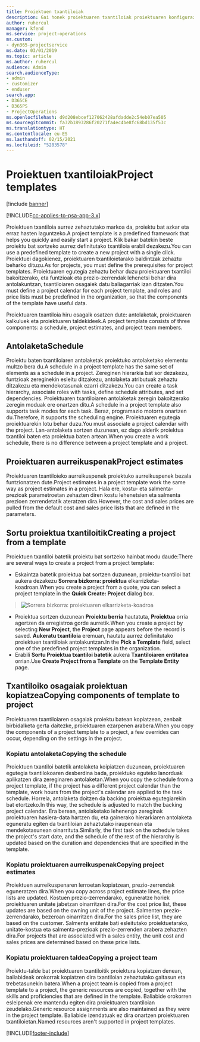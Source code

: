 ```yaml
---
title: Proiektuen txantiloiak
description: Gai honek proiektuaren txantiloiak proiektuaren konfigurazio bizkorra egiteko erabiltzeko moduari buruzko informazioa eskaintzen du.
author: ruhercul
manager: kfend
ms.service: project-operations
ms.custom:
- dyn365-projectservice
ms.date: 03/01/2019
ms.topic: article
ms.author: ruhercul
audience: Admin
search.audienceType:
- admin
- customizer
- enduser
search.app:
- D365CE
- D365PS
- ProjectOperations
ms.openlocfilehash: d9d208ebcef127062428afdadde2c54eb07ea505
ms.sourcegitcommit: fa32b1893286f20271fa4ec4be8fc68bd135f53c
ms.translationtype: HT
ms.contentlocale: eu-ES
ms.lasthandoff: 02/15/2021
ms.locfileid: "5283578"
---
```

# <a name="project-templates"></a><span data-ttu-id="26e08-103">Proiektuen txantiloiak</span><span class="sxs-lookup"><span data-stu-id="26e08-103">Project templates</span></span> 

[!include [banner](../includes/psa-now-project-operations.md)]

[!INCLUDE[cc-applies-to-psa-app-3.x](../includes/cc-applies-to-psa-app-3x.md)]

<span data-ttu-id="26e08-104">Proiektuen txantiloia aurrez zehaztutako markoa da, proiektu bat azkar eta erraz hasten laguntzeko.</span><span class="sxs-lookup"><span data-stu-id="26e08-104">A project template is a predefined framework that helps you quickly and easily start a project.</span></span> <span data-ttu-id="26e08-105">Klik bakar batekin beste proiektu bat sortzeko aurrez definitutako txantiloia erabil dezakezu.</span><span class="sxs-lookup"><span data-stu-id="26e08-105">You can use a predefined template to create a new project with a single click.</span></span> <span data-ttu-id="26e08-106">Proiektuei dagokienez, proiektuaren txantiloietarako baldintzak zehaztu beharko dituzu.</span><span class="sxs-lookup"><span data-stu-id="26e08-106">As for projects, you must define the prerequisites for project templates.</span></span> <span data-ttu-id="26e08-107">Proiektuaren egutegia zehaztu behar duzu proiektuaren txantiloi bakoitzerako, eta funtzioak eta prezio-zerrendak lehenetsi behar dira antolakuntzan, txantiloiaren osagaiek datu baliagarriak izan ditzaten.</span><span class="sxs-lookup"><span data-stu-id="26e08-107">You must define a project calendar for each project template, and roles and price lists must be predefined in the organization, so that the components of the template have useful data.</span></span>

<span data-ttu-id="26e08-108">Proiektuaren txantiloia hiru osagaik osatzen dute: antolaketak, proiektuaren kalkuluek eta proiektuaren taldekideek.</span><span class="sxs-lookup"><span data-stu-id="26e08-108">A project template consists of three components: a schedule, project estimates, and project team members.</span></span>

## <a name="schedule"></a><span data-ttu-id="26e08-109">Antolaketa</span><span class="sxs-lookup"><span data-stu-id="26e08-109">Schedule</span></span>

<span data-ttu-id="26e08-110">Proiektu baten txantiloiaren antolaketak proiektuko antolaketako elementu multzo bera du.</span><span class="sxs-lookup"><span data-stu-id="26e08-110">A schedule in a project template has the same set of elements as a schedule in a project.</span></span> <span data-ttu-id="26e08-111">Zereginen hierarkia bat sor dezakezu, funtzioak zereginekin esleitu ditzakezu, antolaketa atributuak zehaztu ditzakezu eta mendekotasunak ezarri ditzakezu.</span><span class="sxs-lookup"><span data-stu-id="26e08-111">You can create a task hierarchy, associate roles with tasks, define schedule attributes, and set dependencies.</span></span> <span data-ttu-id="26e08-112">Proiektuaren txantiloiaren antolaketak zeregin bakoitzerako zeregin moduak ere onartzen ditu.</span><span class="sxs-lookup"><span data-stu-id="26e08-112">A schedule in a project template also supports task modes for each task.</span></span> <span data-ttu-id="26e08-113">Beraz, programazio motorra onartzen du.</span><span class="sxs-lookup"><span data-stu-id="26e08-113">Therefore, it supports the scheduling engine.</span></span> <span data-ttu-id="26e08-114">Proiektuaren egutegia proiektuarekin lotu behar duzu.</span><span class="sxs-lookup"><span data-stu-id="26e08-114">You must associate a project calendar with the project.</span></span> <span data-ttu-id="26e08-115">Lan-antolaketa sortzen duzunean, ez dago alderik proiektua txantiloi baten eta proiektua baten artean.</span><span class="sxs-lookup"><span data-stu-id="26e08-115">When you create a work schedule, there is no difference between a project template and a project.</span></span>

## <a name="project-estimates"></a><span data-ttu-id="26e08-116">Proiektuaren aurreikuspenak</span><span class="sxs-lookup"><span data-stu-id="26e08-116">Project estimates</span></span>

<span data-ttu-id="26e08-117">Proiektuaren txantiloieko aurreikuspenek proiektuko aurreikuspenek bezala funtzionatzen dute.</span><span class="sxs-lookup"><span data-stu-id="26e08-117">Project estimates in a project template work the same way as project estimates in a project.</span></span> <span data-ttu-id="26e08-118">Hala ere, kostu- eta salmenta-prezioak parametroetan zehazten diren kostu lehenetsien eta salmenta prezioen zerrendetatik ateratzen dira.</span><span class="sxs-lookup"><span data-stu-id="26e08-118">However, the cost and sales prices are pulled from the default cost and sales price lists that are defined in the parameters.</span></span>

## <a name="creating-a-project-from-a-template"></a><span data-ttu-id="26e08-119">Sortu proiektua txantiloitik</span><span class="sxs-lookup"><span data-stu-id="26e08-119">Creating a project from a template</span></span>
 
<span data-ttu-id="26e08-120">Proiektuen txantiloi batetik proiektu bat sortzeko hainbat modu daude:</span><span class="sxs-lookup"><span data-stu-id="26e08-120">There are several ways to create a project from a project template:</span></span>

- <span data-ttu-id="26e08-121">Eskaintza batetik proiektua bat sortzen duzunean, proiektu-txantiloi bat aukera dezakezu **Sorrera bizkorra: proiektua** elkarrizketa-koadroan.</span><span class="sxs-lookup"><span data-stu-id="26e08-121">When you create a project from a quote, you can select a project template in the **Quick Create: Project** dialog box.</span></span>

> ![Sorrera bizkorra: proiektuaren elkarrizketa-koadroa](media/project-11.png)

- <span data-ttu-id="26e08-123">Proiektua sortzen duzunean **Proiektu berria** hautatuta, **Proiektua** orria agertzen da erregistroa gorde aurretik.</span><span class="sxs-lookup"><span data-stu-id="26e08-123">When you create a project by selecting **New Project**, the **Project** page appears before the record is saved.</span></span> <span data-ttu-id="26e08-124">**Aukeratu txantiloia** eremuan, hautatu aurrez definitutako proiektuen txantiloiak antolakuntzan.</span><span class="sxs-lookup"><span data-stu-id="26e08-124">In the **Pick a Template** field, select one of the predefined project templates in the organization.</span></span>
- <span data-ttu-id="26e08-125">Erabili **Sortu Proiektua txantiloi batetik** aukera **Txantiloiaren entitatea** orrian.</span><span class="sxs-lookup"><span data-stu-id="26e08-125">Use **Create Project from a Template** on the **Template Entity** page.</span></span>

## <a name="copying-components-of-template-to-project"></a><span data-ttu-id="26e08-126">Txantiloiko osagaiak proiektuan kopiatzea</span><span class="sxs-lookup"><span data-stu-id="26e08-126">Copying components of template to project</span></span>

<span data-ttu-id="26e08-127">Proiektuaren txantiloiaren osagaiak proiektu batean kopiatzean, zenbait birbidalketa gerta daitezke, proiektuaren ezarpenen arabera.</span><span class="sxs-lookup"><span data-stu-id="26e08-127">When you copy the components of a project template to a project, a few overrides can occur, depending on the settings in the project.</span></span>

### <a name="copying-the-schedule"></a><span data-ttu-id="26e08-128">Kopiatu antolaketa</span><span class="sxs-lookup"><span data-stu-id="26e08-128">Copying the schedule</span></span>

<span data-ttu-id="26e08-129">Proiektuen txantiloi batetik antolaketa koipiatzen duzunean, proiektuaren egutegia txantilokoaren desberdina bada, proiektuko eguteko lanorduak aplikatzen dira zereginaren antolaketan.</span><span class="sxs-lookup"><span data-stu-id="26e08-129">When you copy the schedule from a project template, if the project has a different project calendar than the template, work hours from the project's calendar are applied to the task schedule.</span></span> <span data-ttu-id="26e08-130">Horrela, antolaketa doitzen da backing proiektua egutegiarekin bat etortzeko.</span><span class="sxs-lookup"><span data-stu-id="26e08-130">In this way, the schedule is adjusted to match the backing project calendar.</span></span> <span data-ttu-id="26e08-131">Era berean, antolaketako lehenengo zereginak proiektuaren hasiera-data hartzen du, eta gainerako hierarkiaren antolaketa eguneratu egiten da txantiloian zehaztutako iraupenean eta mendekotasunean oinarrituta.</span><span class="sxs-lookup"><span data-stu-id="26e08-131">Similarly, the first task on the schedule takes the project's start date, and the schedule of the rest of the hierarchy is updated based on the duration and dependencies that are specified in the template.</span></span> 

### <a name="copying-project-estimates"></a><span data-ttu-id="26e08-132">Kopiatu proiektuaren aurreikuspenak</span><span class="sxs-lookup"><span data-stu-id="26e08-132">Copying project estimates</span></span> 

<span data-ttu-id="26e08-133">Proiektuen aurreikuspenaren lerroetan kopiatzean, prezio-zerrendak eguneratzen dira.</span><span class="sxs-lookup"><span data-stu-id="26e08-133">When you copy across project estimate lines, the price lists are updated.</span></span> <span data-ttu-id="26e08-134">Kostuen prezio-zerrendarako, eguneratze horiek proiektuaren unitate jabetzan oinarritzen dira.</span><span class="sxs-lookup"><span data-stu-id="26e08-134">For the cost price list, these updates are based on the owning unit of the project.</span></span> <span data-ttu-id="26e08-135">Salmenten prezio-zerrendarako, bezeroan oinarritzen dira.</span><span class="sxs-lookup"><span data-stu-id="26e08-135">For the sales price list, they are based on the customer.</span></span> <span data-ttu-id="26e08-136">Salmenta entitate bati esleitutako proiektuetarako, unitate-kostua eta salmenta-prezioak prezio-zerrenden arabera zehazten dira.</span><span class="sxs-lookup"><span data-stu-id="26e08-136">For projects that are associated with a sales entity, the unit cost and sales prices are determined based on these price lists.</span></span>

### <a name="copying-a-project-team"></a><span data-ttu-id="26e08-137">Kopiatu proiektuaren taldea</span><span class="sxs-lookup"><span data-stu-id="26e08-137">Copying a project team</span></span>

<span data-ttu-id="26e08-138">Proiektu-talde bat proiektuaren txantiloitik proiektura kopiatzen denean, baliabideak orokorrak kopiatzen dira txantiloian zehaztutako gaitasun eta trebetasunekin batera.</span><span class="sxs-lookup"><span data-stu-id="26e08-138">When a project team is copied from a project template to a project, the generic resources are copied, together with the skills and proficiencies that are defined in the template.</span></span> <span data-ttu-id="26e08-139">Baliabide orokorren esleipenak ere mantendu egiten dira proiektuaren txantiloian zeudelako.</span><span class="sxs-lookup"><span data-stu-id="26e08-139">Generic resource assignments are also maintained as they were in the project template.</span></span> <span data-ttu-id="26e08-140">Baliabide izendatuak ez dira onartzen proiektuaren txantiloietan.</span><span class="sxs-lookup"><span data-stu-id="26e08-140">Named resources aren't supported in project templates.</span></span>


[!INCLUDE[footer-include](../includes/footer-banner.md)]